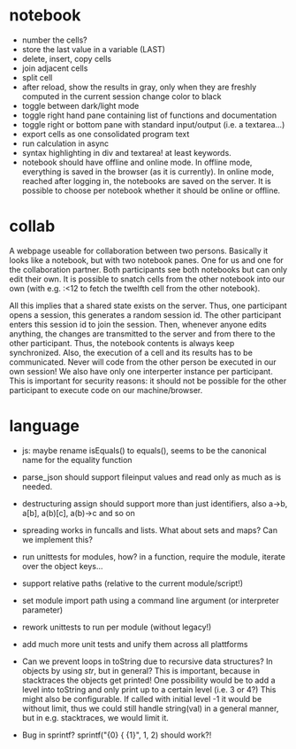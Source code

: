 # notebook

* number the cells?
* store the last value in a variable (LAST)
* delete, insert, copy cells
* join adjacent cells
* split cell
* after reload, show the results in gray, only when they are freshly computed in the current session change color to black
* toggle between dark/light mode
* toggle right hand pane containing list of functions and documentation
* toggle right or bottom pane with standard input/output (i.e. a textarea...)
* export cells as one consolidated program text
* run calculation in async
* syntax highlighting in div and textarea! at least keywords.
* notebook should have offline and online mode. In offline mode, everything is saved in the browser (as it is currently). In online mode, reached after logging in, the notebooks are saved on the server. It is possible to choose per notebook whether it should be online or offline.

# collab

A webpage useable for collaboration between two persons. Basically
it looks like a notebook, but with two notebook panes. One for us
and one for the collaboration partner. Both participants see both
notebooks but can only edit their own. It is possible to snatch cells
from the other notebook into our own (with e.g. :<12 to fetch the
twelfth cell from the other notebook).

All this implies that a shared state exists on the server. Thus, one
participant opens a session, this generates a random session id. The
other participant enters this session id to join the session. Then, whenever
anyone edits anything, the changes are transmitted to the server and from
there to the other participant. Thus, the notebook contents is always keep
synchronized. Also, the execution of a cell and its results has to be
communicated. Never will code from the other person be executed in our
own session! We also have only one interperter instance per participant.
This is important for security reasons: it should not be possible for
the other participant to execute code on our machine/browser.

# language

* js: maybe rename isEquals() to equals(), seems to be the canonical name for the equality function
* parse_json should support fileinput values and read only as much as is needed.
* destructuring assign should support more than just identifiers, also a->b, a[b], a(b)[c], a(b)->c and so on
* spreading works in funcalls and lists. What about sets and maps? Can we implement this?

* run unittests for modules, how? in a function, require the module, iterate over the object keys...
* support relative paths (relative to the current module/script!)
* set module import path using a command line argument (or interpreter parameter)

* rework unittests to run per module (without legacy!)
* add much more unit tests and unify them across all plattforms

* Can we prevent loops in toString due to recursive data structures? In objects by using _str_, but in general? This is important, because in stacktraces the objects get printed!
  One possibility would be to add a level into toString and only print up to a certain level (i.e. 3 or 4?) This might also be configurable. If called with initial level -1
  it would be without limit, thus we could still handle string(val) in a general manner, but in e.g. stacktraces, we would limit it.


* Bug in sprintf? sprintf("{0} \{ {1}", 1, 2) should work?!